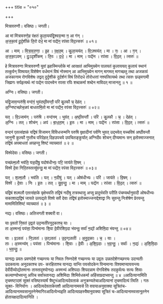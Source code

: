 +++
title = "०५०"

+++


मित्रावरुणौ। वसिष्ठः। जगती।

आ मां मि॑त्रावरुणे॒ह र॑क्षतं कुला॒यय॑द्वि॒श्वय॒न्मा न॒ आ ग॑न् ।  
अ॒ज॒का॒वं दु॒र्दृशी॑कं ति॒रो द॑धे॒ मा मां पद्ये॑न॒ रप॑सा विद॒त्त्सरुः॑ ॥ ०१॥

आ । माम् । मि॒त्रा॒व॒रु॒णा॒ । इ॒ह । र॒क्ष॒त॒म् । कु॒ला॒यय॑त् । वि॒ऽश्वय॑त् । मा । नः॒ । आ । ग॒न् ।  
अ॒ज॒का॒ऽवम् । दुः॒ऽदृशी॑कम् । ति॒रः । द॒धे॒ । मा । माम् । पद्ये॑न । रप॑सा । वि॒द॒त् । त्सरुः॑ ॥

हे मित्रावरुणा मित्रावरुणौ युवां इहास्मिन्लोके मां आरक्षतं आभिमुख्येन पालयतं कुलाययत् कुलायं स्थानं तत्कुर्वन् विश्वयत् विशेषेण वर्धमानं विषं नोस्मान् आ आभिमुख्येन मागन् मागमत् मागच्छतु तथा अजकावं अजकानाम रोगविशेषः तद्वत् दुर्दृशीकं दुर्दर्शनं विषं तिरोदधे तोरोधत्तां नश्यत्वित्यर्थः तथा त्सरुः छड्मगामी जिह्मगः सर्पइत्यर्थः मां पद्येन पादभवेन रपसा रपिः शब्दकर्मा शब्देन माविदत् माजानतु ॥ १ ॥

अग्निः। वसिष्ठः। जगती।

यद्वि॒जाम॒न्परु॑षि॒ वन्द॑नं॒ भुव॑दष्ठी॒वन्तौ॒ परि॑ कु॒ल्फौ च॒ देह॑त् ।  
अ॒ग्निष्टच्छोच॒न्नप॑ बाधतामि॒तो मा मां पद्ये॑न॒ रप॑सा विद॒त्त्सरुः॑ ॥ ०२॥

यत् । वि॒ऽजाम॑न् । परु॑षि । वन्द॑नम् । भुव॑त् । अ॒ष्ठी॒वन्तौ॑ । परि॑ । कु॒ल्फौ । च॒ । देह॑त् ।  
अ॒ग्निः । तत् । शोच॑न् । अप॑ । बा॒ध॒ता॒म् । इ॒तः । मा । माम् । पद्ये॑न । रप॑सा । वि॒द॒त् । त्सरुः॑ ॥

वन्दनं एतत्संज्ञकं यद्विषं विजामन् विविधजन्मनि परुषि वृक्षादीनां पर्वणि भुवत् उद्भवेत् यच्चविषं अष्ठीवन्तौ जानुनी कुल्फौ गुप्तौच परिदेहत् दिहउपचये उपचितङ्कुर्यात् अग्निर्देवः शोचन् दीप्यमानः सन् इतोस्माज्जनात् तद्विषं अपबाधतां अपहन्तु शिष्टं व्याख्यातं ॥ २ ॥

विश्वेदेवाः। वसिष्ठः। जगती।

यच्छ॑ल्म॒लौ भव॑ति॒ यन्न॒दीषु॒ यदोष॑धीभ्यः॒ परि॒ जाय॑ते वि॒षम् ।  
विश्वे॑ दे॒वा निरि॒तस्तत्सु॑वन्तु॒ मा मां पद्ये॑न॒ रप॑सा विद॒त्त्सरुः॑ ॥ ०३॥

यत् । श॒ल्म॒लौ । भव॑ति । यत् । न॒दीषु॑ । यत् । ओष॑धीभ्यः । परि॑ । जाय॑ते । वि॒षम् ।  
विश्वे॑ । दे॒वाः । निः । इ॒तः । तत् । सु॒व॒न्तु॒ । मा । माम् । पद्ये॑न । रप॑सा । वि॒द॒त् । त्सरुः॑ ॥

यद्विषं शल्मलौ एतत्संज्ञके वृक्षेभवति तद्विषं नदीषु तत्रस्थासु अप्सु प्रादुर्भवति परीति पंचम्यर्थानुवादी ओषधीभ्यः सकाशाद्यद्विषं जायते उत्पद्यते विश्वे सर्वे देवाः तद्विषं इतोस्माज्जनाद्देशाद्वा निः सुवन्तु निःशेषेण प्रेरयन्तु मामामितिशिष्टं व्याख्यातं ॥ ३ ॥

नद्यः। वसिष्ठः। अतिजगती शक्वरी वा।

याः प्र॒वतो॑ नि॒वत॑ उ॒द्वत॑ उद॒न्वती॑रनुद॒काश्च॒ याः ।  
ता अ॒स्मभ्यं॒ पय॑सा॒ पिन्व॑मानाः शि॒वा दे॒वीर॑शिप॒दा भ॑वन्तु॒ सर्वा॑ न॒द्यो॑ अशिमि॒दा भ॑वन्तु ॥ ०४॥

याः । प्र॒ऽवतः॑ । नि॒ऽवतः॑ । उ॒त्ऽवतः॑ । उ॒द॒न्ऽवतीः॑ । अ॒नु॒द॒काः । च॒ । याः ।  
ताः । अ॒स्मभ्य॑म् । पय॑सा । पिन्व॑मानाः । शि॒वाः । दे॒वीः । अ॒शि॒प॒दाः । भ॒व॒न्तु॒ । सर्वाः॑ । न॒द्यः॑ । अ॒शि॒मि॒दाः । भ॒व॒न्तु॒ ॥

यानद्यः प्रवतः प्रवणदेशे गच्छन्त्यः या निवतः निम्नदेशे गच्छन्त्यः या उद्वतः उन्नतदेशेगच्छन्त्यः उदन्वतीः उदकवत्यः अनुदकाश्च उप- करहिताश्च यानद्यः यान्ति पयसोदकेन पिन्वमानाः विश्वमाप्याययन्त्यः देवीर्देव्योद्योतमानाः तास्तादृश्योनद्यः अस्मभ्यं अशिपदाः शिपदन्नाम रोगविशेषः तदकुर्वत्यः सत्यः शिवाः कल्याण्योभवन्तु अपिच सर्वास्तानद्यः अशिमिदाः शिमिर्वधकर्मा अहिंसाप्रदाभवन्तु ॥ ४ ॥आदित्यानामिति तृचमष्टादशं सूक्तं वसिष्ठस्यार्षं त्रैष्टुभंआदित्यदेवताकं अनुक्रम्यतेचाअदित्यानां तृचमादित्यं त्विति । गतः सूक्त- विनियोगः । आदित्यदेवताकेपशौ आदित्यानामवसे ति वपायाअनुवाक्या सूत्रितंच-आदित्यानामवसानूतनेनेमागिरआदित्येभ्यइति आदित्यग्रहस्यैषानुवाक्या सूत्रितं च-आदित्यानामवसानूतनेन होतायक्षदादित्यानिति ।